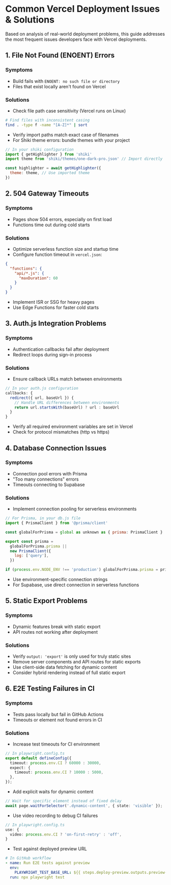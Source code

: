 # Common Vercel Deployment Issues & Solutions

Based on analysis of real-world deployment problems, this guide addresses the most frequent issues developers face with Vercel deployments.

## 1. File Not Found (ENOENT) Errors

### Symptoms
- Build fails with `ENOENT: no such file or directory`
- Files that exist locally aren't found on Vercel

### Solutions
- Check file path case sensitivity (Vercel runs on Linux)
```bash
# Find files with inconsistent casing
find . -type f -name "[A-Z]*" | sort
```
- Verify import paths match exact case of filenames
- For Shiki theme errors: bundle themes with your project
```js
// In your shiki configuration
import { getHighlighter } from 'shiki'
import theme from 'shiki/themes/one-dark-pro.json' // Import directly

const highlighter = await getHighlighter({
  theme: theme, // Use imported theme
})
```

## 2. 504 Gateway Timeouts

### Symptoms
- Pages show 504 errors, especially on first load
- Functions time out during cold starts

### Solutions
- Optimize serverless function size and startup time
- Configure function timeout in `vercel.json`:
```json
{
  "functions": {
    "api/*.js": {
      "maxDuration": 60
    }
  }
}
```
- Implement ISR or SSG for heavy pages
- Use Edge Functions for faster cold starts

## 3. Auth.js Integration Problems

### Symptoms
- Authentication callbacks fail after deployment
- Redirect loops during sign-in process

### Solutions
- Ensure callback URLs match between environments
```js
// In your auth.js configuration
callbacks: {
  redirect({ url, baseUrl }) {
    // Handle URL differences between environments
    return url.startsWith(baseUrl) ? url : baseUrl
  }
}
```
- Verify all required environment variables are set in Vercel
- Check for protocol mismatches (http vs https)

## 4. Database Connection Issues

### Symptoms
- Connection pool errors with Prisma
- "Too many connections" errors
- Timeouts connecting to Supabase

### Solutions
- Implement connection pooling for serverless environments
```js
// For Prisma, in your db.js file
import { PrismaClient } from '@prisma/client'

const globalForPrisma = global as unknown as { prisma: PrismaClient }

export const prisma =
  globalForPrisma.prisma ||
  new PrismaClient({
    log: ['query'],
  })

if (process.env.NODE_ENV !== 'production') globalForPrisma.prisma = prisma
```
- Use environment-specific connection strings
- For Supabase, use direct connection in serverless functions

## 5. Static Export Problems

### Symptoms
- Dynamic features break with static export
- API routes not working after deployment

### Solutions
- Verify `output: 'export'` is only used for truly static sites
- Remove server components and API routes for static exports
- Use client-side data fetching for dynamic content
- Consider hybrid rendering instead of full static export

## 6. E2E Testing Failures in CI

### Symptoms
- Tests pass locally but fail in GitHub Actions
- Timeouts or element not found errors in CI

### Solutions
- Increase test timeouts for CI environment
```ts
// In playwright.config.ts
export default defineConfig({
  timeout: process.env.CI ? 60000 : 30000,
  expect: {
    timeout: process.env.CI ? 10000 : 5000,
  },
});
```
- Add explicit waits for dynamic content
```ts
// Wait for specific element instead of fixed delay
await page.waitForSelector('.dynamic-content', { state: 'visible' });
```
- Use video recording to debug CI failures
```ts
// In playwright.config.ts
use: {
  video: process.env.CI ? 'on-first-retry' : 'off',
}
```
- Test against deployed preview URL
```yaml
# In GitHub workflow
- name: Run E2E tests against preview
  env:
    PLAYWRIGHT_TEST_BASE_URL: ${{ steps.deploy-preview.outputs.preview-url }}
  run: npx playwright test
```
